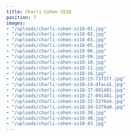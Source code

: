 ```yaml
---
title: Charli Cohen SS18
position: 7
images:
- "/uploads/charli-cohen-ss18-01.jpg"
- "/uploads/charli-cohen-ss18-02.jpg"
- "/uploads/charli-cohen-ss18-03.jpg"
- "/uploads/charli-cohen-ss18-05.jpg"
- "/uploads/charli-cohen-ss18-06.jpg"
- "/uploads/charli-cohen-ss18-09.jpg"
- "/uploads/charli-cohen-ss18-10.jpg"
- "/uploads/charli-cohen-ss18-11.jpg"
- "/uploads/charli-cohen-ss18-16.jpg"
- "/uploads/charli-cohen-ss18-23-73f3ff.jpg"
- "/uploads/charli-cohen-ss18-24-dfaca1.jpg"
- "/uploads/charli-cohen-ss18-27-091481.jpg"
- "/uploads/charli-cohen-ss18-27-091481.jpg"
- "/uploads/charli-cohen-ss18-32-5276eb.jpg"
- "/uploads/charli-cohen-ss18-34-5379a0.jpg"
- "/uploads/charli-cohen-ss18-38.jpg"
- "/uploads/charli-cohen-ss18-40.jpg"
- "/uploads/charli-cohen-ss18-43.jpg"
---
```


